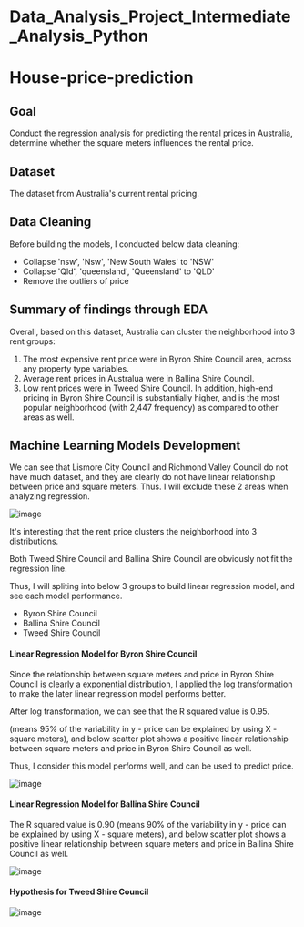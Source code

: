 # Data_Analysis_Project_Intermediate_Analysis_Python


# House-price-prediction

## Goal

Conduct the regression analysis for predicting the rental prices in Australia, determine whether the square meters influences the rental price. 

## Dataset

The dataset from Australia's current rental pricing.

## Data Cleaning

Before building the models, I conducted below data cleaning:
- Collapse 'nsw', 'Nsw', 'New South Wales' to 'NSW'
- Collapse 'Qld', 'queensland', 'Queensland' to 'QLD'
- Remove the outliers of price

## Summary of findings through EDA

Overall, based on this dataset, Australia can cluster the neighborhood into 3 rent groups: 
1. The most expensive rent price were in Byron Shire Council area, across any property type variables. 
2.  Average rent prices in Australua were in Ballina Shire Council. 
3.  Low rent prices were in Tweed Shire Council.
In addition, high-end pricing in Byron Shire Council is substantially higher, and is the most popular neighborhood (with 2,447 frequency) as compared to other areas as well.

## Machine Learning Models Development

We can see that Lismore City Council and Richmond Valley Council do not have much dataset, and they are clearly do not have linear relationship between price and square meters. Thus. I will exclude these 2 areas when analyzing regression.

![image](https://github.com/miayuxin/machine-learning-project/blob/master/Rental%20price%20prediction%20/Image/Distribution.png)

It's interesting that the rent price clusters the neighborhood into 3 distributions.

Both Tweed Shire Council and Ballina Shire Council are obviously not fit the regression line.

Thus, I will spliting into below 3 groups to build linear regression model, and see each model performance.

- Byron Shire Council
- Ballina Shire Council
- Tweed Shire Council

#### Linear Regression Model for Byron Shire Council

Since the relationship between square meters and price in Byron Shire Council is clearly a exponential distribution, I applied the log transformation to make the later linear regression model performs better.

After log transformation, we can see that the R squared value is 0.95.

(means 95% of the variability in y - price can be explained by using X - square meters), and below scatter plot shows a positive linear relationship between square meters and price in Byron Shire Council as well.

Thus, I consider this model performs well, and can be used to predict price.

![image](https://github.com/miayuxin/machine-learning-project/blob/master/Rental%20price%20prediction%20/Image/Byron%20Shire%20Council.png)

#### Linear Regression Model for Ballina Shire Council

The R squared value is 0.90 (means 90% of the variability in y - price can be explained by using X - square meters), and below scatter plot shows a positive linear relationship between square meters and price in Ballina Shire Council as well.

![image](https://github.com/miayuxin/machine-learning-project/blob/master/Rental%20price%20prediction%20/Image/Ballina%20Shire%20Council.png)

#### Hypothesis  for Tweed Shire Council

![image](https://github.com/miayuxin/machine-learning-project/blob/master/Rental%20price%20prediction%20/Image/gradient%20boosting.png)
